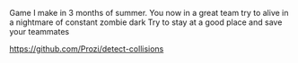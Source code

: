 Game I make in 3 months of summer.
You now in a great team try to alive in a nightmare of constant zombie dark
Try to stay at a good place and save your teammates

https://github.com/Prozi/detect-collisions